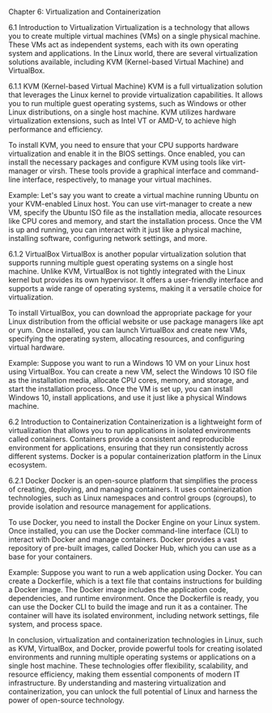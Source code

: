 Chapter 6: Virtualization and Containerization

6.1 Introduction to Virtualization
Virtualization is a technology that allows you to create multiple virtual machines (VMs) on a single physical machine. These VMs act as independent systems, each with its own operating system and applications. In the Linux world, there are several virtualization solutions available, including KVM (Kernel-based Virtual Machine) and VirtualBox.

6.1.1 KVM (Kernel-based Virtual Machine)
KVM is a full virtualization solution that leverages the Linux kernel to provide virtualization capabilities. It allows you to run multiple guest operating systems, such as Windows or other Linux distributions, on a single host machine. KVM utilizes hardware virtualization extensions, such as Intel VT or AMD-V, to achieve high performance and efficiency.

To install KVM, you need to ensure that your CPU supports hardware virtualization and enable it in the BIOS settings. Once enabled, you can install the necessary packages and configure KVM using tools like virt-manager or virsh. These tools provide a graphical interface and command-line interface, respectively, to manage your virtual machines.

Example:
Let's say you want to create a virtual machine running Ubuntu on your KVM-enabled Linux host. You can use virt-manager to create a new VM, specify the Ubuntu ISO file as the installation media, allocate resources like CPU cores and memory, and start the installation process. Once the VM is up and running, you can interact with it just like a physical machine, installing software, configuring network settings, and more.

6.1.2 VirtualBox
VirtualBox is another popular virtualization solution that supports running multiple guest operating systems on a single host machine. Unlike KVM, VirtualBox is not tightly integrated with the Linux kernel but provides its own hypervisor. It offers a user-friendly interface and supports a wide range of operating systems, making it a versatile choice for virtualization.

To install VirtualBox, you can download the appropriate package for your Linux distribution from the official website or use package managers like apt or yum. Once installed, you can launch VirtualBox and create new VMs, specifying the operating system, allocating resources, and configuring virtual hardware.

Example:
Suppose you want to run a Windows 10 VM on your Linux host using VirtualBox. You can create a new VM, select the Windows 10 ISO file as the installation media, allocate CPU cores, memory, and storage, and start the installation process. Once the VM is set up, you can install Windows 10, install applications, and use it just like a physical Windows machine.

6.2 Introduction to Containerization
Containerization is a lightweight form of virtualization that allows you to run applications in isolated environments called containers. Containers provide a consistent and reproducible environment for applications, ensuring that they run consistently across different systems. Docker is a popular containerization platform in the Linux ecosystem.

6.2.1 Docker
Docker is an open-source platform that simplifies the process of creating, deploying, and managing containers. It uses containerization technologies, such as Linux namespaces and control groups (cgroups), to provide isolation and resource management for applications.

To use Docker, you need to install the Docker Engine on your Linux system. Once installed, you can use the Docker command-line interface (CLI) to interact with Docker and manage containers. Docker provides a vast repository of pre-built images, called Docker Hub, which you can use as a base for your containers.

Example:
Suppose you want to run a web application using Docker. You can create a Dockerfile, which is a text file that contains instructions for building a Docker image. The Docker image includes the application code, dependencies, and runtime environment. Once the Dockerfile is ready, you can use the Docker CLI to build the image and run it as a container. The container will have its isolated environment, including network settings, file system, and process space.

In conclusion, virtualization and containerization technologies in Linux, such as KVM, VirtualBox, and Docker, provide powerful tools for creating isolated environments and running multiple operating systems or applications on a single host machine. These technologies offer flexibility, scalability, and resource efficiency, making them essential components of modern IT infrastructure. By understanding and mastering virtualization and containerization, you can unlock the full potential of Linux and harness the power of open-source technology.